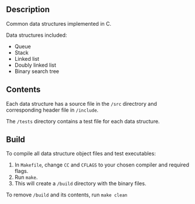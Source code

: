 ## Description

Common data structures implemented in C.

Data structures included:
- Queue
- Stack
- Linked list
- Doubly linked list
- Binary search tree

## Contents

Each data structure has a source file in the `/src` directrory and corresponding header file in `/include`.

The `/tests` directory contains a test file for each data structure.

## Build

To compile all data structure object files and test executables:
1. In `Makefile`, change `CC` and `CFLAGS` to your chosen compiler and required flags.
2. Run `make`.
3. This will create a `/build` directory with the binary files.

To remove `/build` and its contents, run `make clean` 
